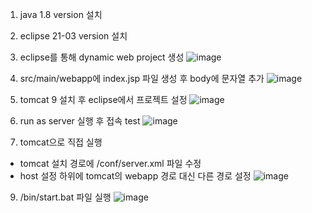 1. java 1.8 version 설치

2. eclipse 21-03 version 설치

3. eclipse를 통해 dynamic web project 생성
![image](https://github.com/jaemok0514/project/assets/94815900/77e7f1e4-4695-4544-bbc6-fdfaecb95b65)


5. src/main/webapp에 index.jsp 파일 생성 후 body에 문자열 추가
![image](https://github.com/jaemok0514/project/assets/94815900/77e34c3b-f527-430f-ad33-49c2cf864bb1)


6. tomcat 9 설치 후 eclipse에서 프로젝트 설정
![image](https://github.com/jaemok0514/project/assets/94815900/dcf11c43-8b70-433e-ae94-190a334877a9) 


7. run as server 실행 후 접속 test
![image](https://github.com/jaemok0514/project/assets/94815900/3f031db4-ce3c-4780-b3e4-0dd92c54d99b) 


8. tomcat으로 직접 실행
- tomcat 설치 경로에 /conf/server.xml 파일 수정
- host 설정 하위에 tomcat의 webapp 경로 대신 다른 경로 설정
![image](https://github.com/jaemok0514/project/assets/94815900/7d30c8c4-31d2-46fe-a55a-6040ad63a132)


9. /bin/start.bat 파일 실행
![image](https://github.com/jaemok0514/project/assets/94815900/e963d911-ca84-42f9-8500-48d5b70300a2) 
